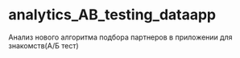# analytics_AB_testing_dataapp
Анализ нового алгоритма подбора партнеров в приложении для знакомств(А/Б тест)

